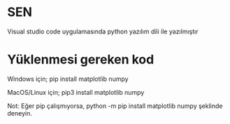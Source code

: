 # SEN
Visual studio code uygulamasında python yazılım dili ile yazılmıştır 

# Yüklenmesi gereken kod

Windows için;
pip install matplotlib numpy

MacOS/Linux için;
pip3 install matplotlib numpy 

Not: Eğer pip çalışmıyorsa, python -m pip install matplotlib numpy şeklinde deneyin.

